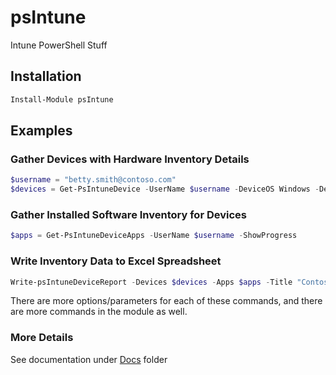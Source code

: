 # psIntune
Intune PowerShell Stuff

## Installation

```powershell
Install-Module psIntune
```

## Examples

### Gather Devices with Hardware Inventory Details

```powershell
$username = "betty.smith@contoso.com"
$devices = Get-PsIntuneDevice -UserName $username -DeviceOS Windows -Detail Detailed -ShowProgress
```

### Gather Installed Software Inventory for Devices

```powershell
$apps = Get-PsIntuneDeviceApps -UserName $username -ShowProgress
```

### Write Inventory Data to Excel Spreadsheet

```powershell
Write-psIntuneDeviceReport -Devices $devices -Apps $apps -Title "Contoso" -DeviceOS "Windows" -AzureAD -Overwrite -Show
```

There are more options/parameters for each of these commands, and there are more commands in the module as well.

### More Details

See documentation under [Docs](https://github.com/Skatterbrainz/psIntune/tree/master/docs) folder
